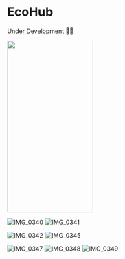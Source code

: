 # EcoHub
Under Development 👷‍♂️

<img src="https://user-images.githubusercontent.com/59831782/174882913-f0576740-bc4a-469a-9232-aca4e482899d.PNG" width="200" height="400" />

![IMG_0340](https://user-images.githubusercontent.com/59831782/174882913-f0576740-bc4a-469a-9232-aca4e482899d.PNG) ![IMG_0341](https://user-images.githubusercontent.com/59831782/174882936-406ccdb1-8d3d-4eea-96b5-1bd6ebb9adc2.PNG)

![IMG_0342](https://user-images.githubusercontent.com/59831782/174883003-56ca171a-9a29-46dc-90c9-14cf690ba846.PNG) ![IMG_0345](https://user-images.githubusercontent.com/59831782/174883020-310aa89f-7ce3-40ec-be69-904ca8539a0e.PNG)

![IMG_0347](https://user-images.githubusercontent.com/59831782/174883051-2d19a357-21df-4da6-9ec4-3e7bed419f2e.PNG) ![IMG_0348](https://user-images.githubusercontent.com/59831782/174883059-5a297ee3-ea60-4d82-9583-2be08d65de68.PNG) ![IMG_0349](https://user-images.githubusercontent.com/59831782/174883068-8ac1ae0e-0e19-47ce-88d6-a05761de8b9a.PNG)
